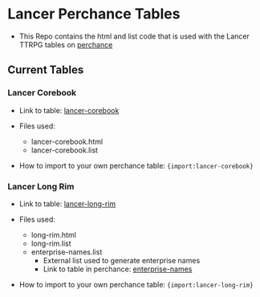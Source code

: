 # Lancer Perchance Tables

- This Repo contains the html and list code that is used with the Lancer TTRPG tables on [perchance](https://perchance.org/welcome)

## Current Tables

### Lancer Corebook

- Link to table: [lancer-corebook](https://perchance.org/lancer-corebook)
- Files used:
  - lancer-corebook.html
  - lancer-corebook.list

- How to import to your own perchance table: `{import:lancer-corebook}`

### Lancer Long Rim

- Link to table: [lancer-long-rim](https://perchance.org/lancer-long-rim)
- Files used:
  - long-rim.html
  - long-rim.list
  - enterprise-names.list
    - External list used to generate enterprise names
    - Link to table in perchance: [enterprise-names](https://perchance.org/ogfcg6tkuz)

- How to import to your own perchance table: `{import:lancer-long-rim}`
